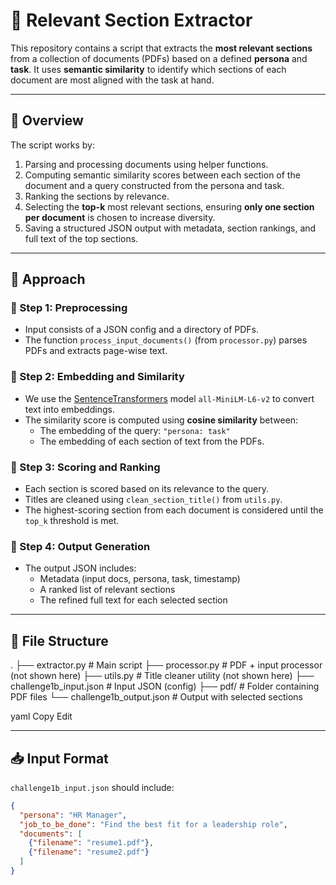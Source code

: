 # 📄 Relevant Section Extractor

This repository contains a script that extracts the **most relevant sections** from a collection of documents (PDFs) based on a defined **persona** and **task**. It uses **semantic similarity** to identify which sections of each document are most aligned with the task at hand.

---

## 🚀 Overview

The script works by:
1. Parsing and processing documents using helper functions.
2. Computing semantic similarity scores between each section of the document and a query constructed from the persona and task.
3. Ranking the sections by relevance.
4. Selecting the **top-k** most relevant sections, ensuring **only one section per document** is chosen to increase diversity.
5. Saving a structured JSON output with metadata, section rankings, and full text of the top sections.

---

## 🧠 Approach

### 🔹 Step 1: Preprocessing
- Input consists of a JSON config and a directory of PDFs.
- The function `process_input_documents()` (from `processor.py`) parses PDFs and extracts page-wise text.

### 🔹 Step 2: Embedding and Similarity
- We use the [SentenceTransformers](https://www.sbert.net/) model `all-MiniLM-L6-v2` to convert text into embeddings.
- The similarity score is computed using **cosine similarity** between:
  - The embedding of the query: `"persona: task"`
  - The embedding of each section of text from the PDFs.

### 🔹 Step 3: Scoring and Ranking
- Each section is scored based on its relevance to the query.
- Titles are cleaned using `clean_section_title()` from `utils.py`.
- The highest-scoring section from each document is considered until the `top_k` threshold is met.

### 🔹 Step 4: Output Generation
- The output JSON includes:
  - Metadata (input docs, persona, task, timestamp)
  - A ranked list of relevant sections
  - The refined full text for each selected section

---

## 📂 File Structure

.
├── extractor.py # Main script
├── processor.py # PDF + input processor (not shown here)
├── utils.py # Title cleaner utility (not shown here)
├── challenge1b_input.json # Input JSON (config)
├── pdf/ # Folder containing PDF files
└── challenge1b_output.json # Output with selected sections

yaml
Copy
Edit

---

## 📥 Input Format

`challenge1b_input.json` should include:
```json
{
  "persona": "HR Manager",
  "job_to_be_done": "Find the best fit for a leadership role",
  "documents": [
    {"filename": "resume1.pdf"},
    {"filename": "resume2.pdf"}
  ]
}
